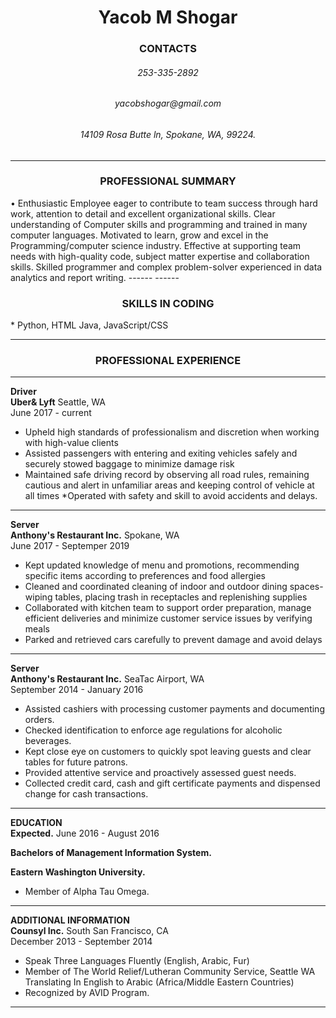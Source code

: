 <h1 align="center"> Yacob M Shogar </h1>
<h3 align="center"> CONTACTS  </h3>
<h6 align="center"> 253-335-2892  </h6>
<h6 align="center"> yacobshogar@gmail.com  </h6>
<h6 align="center"> 14109 Rosa Butte ln, Spokane, WA, 99224.  </h6>

------ 
<h3 align="center"> PROFESSIONAL SUMMARY </h3>
 •	Enthusiastic Employee eager to contribute to team success through hard work, attention to detail and excellent organizational skills. Clear understanding of Computer skills and programming and trained in many computer languages. Motivated to learn, grow and excel in the Programming/computer science industry. Effective at supporting team needs with high-quality code, subject matter expertise and collaboration skills. Skilled programmer and complex problem-solver experienced in data analytics and report writing.
------
------ 

<h3 align="center"> SKILLS IN CODING</h3>
* Python, HTML 
 Java, JavaScript/CSS

------ 
<h3 align="center"> PROFESSIONAL EXPERIENCE </h3>

------
**Driver**  
**Uber& Lyft**  Seattle, WA  
June 2017 - current
* Upheld high standards of professionalism and discretion when working with high-value clients
* Assisted passengers with entering and exiting vehicles safely and securely stowed baggage to minimize damage risk
* Maintained safe driving record by observing all road rules, remaining cautious and alert in unfamiliar areas and keeping control of vehicle at all times
*Operated with safety and skill to avoid accidents and delays.
------ 

**Server**  
**Anthony's Restaurant Inc.** Spokane, WA  
June 2017 - Septemper 2019
* Kept updated knowledge of menu and promotions, recommending specific items according to preferences and food allergies
* Cleaned and coordinated cleaning of indoor and outdoor dining spaces- wiping tables, placing trash in receptacles and replenishing supplies
* Collaborated with kitchen team to support order preparation, manage efficient deliveries and minimize customer service issues by verifying meals
* Parked and retrieved cars carefully to prevent damage and avoid delays

------ 
**Server**  
**Anthony's Restaurant Inc.** SeaTac Airport, WA  
September 2014 - January 2016
* Assisted cashiers with processing customer payments and documenting orders.
* Checked identification to enforce age regulations for alcoholic beverages. 
* Kept close eye on customers to quickly spot leaving guests and clear tables for future patrons.
* Provided attentive service and proactively assessed guest needs.
* Collected credit card, cash and gift certificate payments and dispensed change for cash transactions.

------ 

**EDUCATION**   
**Expected.** 
June 2016 - August 2016

**Bachelors of Management Information System.**

**Eastern Washington University.**
* Member of Alpha Tau Omega.

------ 
**ADDITIONAL INFORMATION**  
**Counsyl Inc.** South San Francisco, CA  
December 2013 - September 2014
* Speak Three Languages Fluently (English,
Arabic, Fur)
* Member of The World Relief/Lutheran Community Service, Seattle WA Translating In English to Arabic (Africa/Middle Eastern Countries) 
* Recognized by AVID Program.


------ 

